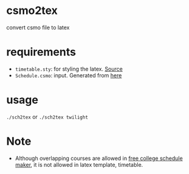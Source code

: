 # csmo2tex
convert csmo file to latex

# requirements
- `timetable.sty`: for styling the latex. [Source](https://sites.google.com/view/planetk-de/projects/latex-timetable)
- `Schedule.csmo`: input. Generated from [here](https://freecollegeschedulemaker.com/)

# usage
`./sch2tex` or `./sch2tex twilight`

# Note
- Although overlapping courses are allowed in [free college schedule maker](https://freecollegeschedulemaker.com/), it is not allowed in latex template, timetable.
